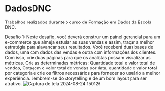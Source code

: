 # DadosDNC
Trabalhos realizados durante o curso de Formação em Dados da Escola DNC.


Desafio 1:
Neste desafio, você deverá construir um painel gerencial para um e-commerce
que almeja estudar as suas vendas e assim, traçar a melhor estratégia para
alavancar seus resultados.
Você receberá duas bases de dados, uma com dados das vendas e outra com
informações dos clientes. Com isso, crie duas páginas para que os analistas
possam visualizar as métricas.
Crie as determinadas métricas: Quantidade total e valor total de vendas,
Cotagem e valor total de vendas por data, quantidade e valor total por
categoria e crie os filtros necessários para fornecer ao usuário a melhor
experiência. Lembrem-se do storytelling e de um bom layout para ser atrativo.
![Captura de tela 2024-08-24 150126](https://github.com/user-attachments/assets/489eb13b-c11a-4e53-9aa9-a593507dcfd3)
